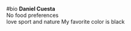 #bio
<b>Daniel Cuesta</b></br>
No food preferences</br>
love sport and nature
My favorite color is black
